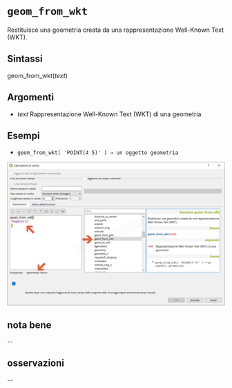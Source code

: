 # `geom_from_wkt`

Restituisce una geometria creata da una rappresentazione Well-Known Text (WKT).

## Sintassi

geom_from_wkt(_text_)

## Argomenti

* _text_ Rappresentazione Well-Known Text (WKT) di una geometria


## Esempi

* `geom_from_wkt( 'POINT(4 5)' ) → un oggetto geometria`

![](/img/geometria/geom_from_wkt/geom_from_wkt1.png)

## nota bene

--

## osservazioni

--